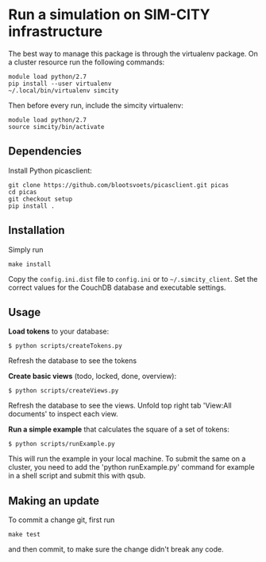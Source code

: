 # Run a simulation on SIM-CITY infrastructure

The best way to manage this package is through the virtualenv package. On a cluster resource run the following commands:

    module load python/2.7
    pip install --user virtualenv
    ~/.local/bin/virtualenv simcity

Then before every run, include the simcity virtualenv:

    module load python/2.7
    source simcity/bin/activate

## Dependencies

Install Python picasclient:

	git clone https://github.com/blootsvoets/picasclient.git picas
    cd picas
    git checkout setup
    pip install .

## Installation

Simply run

    make install

Copy the `config.ini.dist` file to `config.ini` or to `~/.simcity_client`. Set the correct values for the CouchDB database and executable settings.

## Usage

**Load tokens** to your database: 

	$ python scripts/createTokens.py

Refresh the database to see the tokens

**Create basic views** (todo, locked, done, overview):

	$ python scripts/createViews.py

Refresh the database to see the views. Unfold top right tab 'View:All documents' to inspect each view.

**Run a simple example** that calculates the square of a set of tokens:
   
	$ python scripts/runExample.py
   
This will run the example in your local machine. To submit the same on a cluster, you need to add the 'python runExample.py' command for example in a shell script and submit this with qsub.

## Making an update

To commit a change git, first run

    make test

and then commit, to make sure the change didn't break any code.
